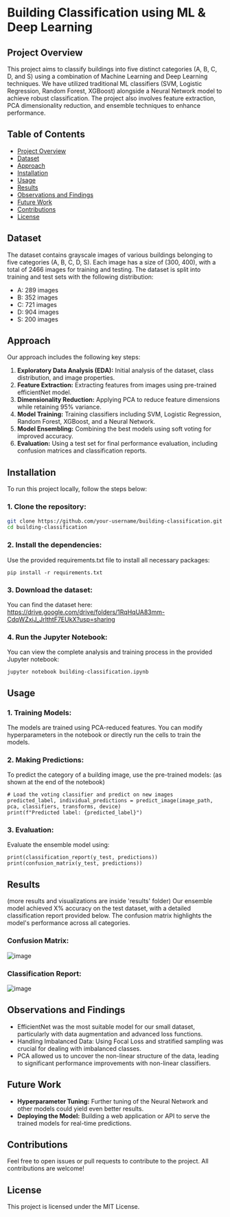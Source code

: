 # Building Classification using ML & Deep Learning

## Project Overview
This project aims to classify buildings into five distinct categories (A, B, C, D, and S) using a combination of Machine Learning and Deep Learning techniques. We have utilized traditional ML classifiers (SVM, Logistic Regression, Random Forest, XGBoost) alongside a Neural Network model to achieve robust classification. The project also involves feature extraction, PCA dimensionality reduction, and ensemble techniques to enhance performance.

## Table of Contents
- [Project Overview](#project-overview)
- [Dataset](#dataset)
- [Approach](#approach)
- [Installation](#installation)
- [Usage](#usage)
- [Results](#results)
- [Observations and Findings](#observations-and-findings)
- [Future Work](#future-work)
- [Contributions](#contributions)
- [License](#license)

## Dataset
The dataset contains grayscale images of various buildings belonging to five categories (A, B, C, D, S). Each image has a size of (300, 400), with a total of 2466 images for training and testing. The dataset is split into training and test sets with the following distribution:
- A: 289 images
- B: 352 images
- C: 721 images
- D: 904 images
- S: 200 images

## Approach
Our approach includes the following key steps:
1. **Exploratory Data Analysis (EDA):** Initial analysis of the dataset, class distribution, and image properties.
2. **Feature Extraction:** Extracting features from images using pre-trained efficientNet model.
3. **Dimensionality Reduction:** Applying PCA to reduce feature dimensions while retaining 95% variance.
4. **Model Training:** Training classifiers including SVM, Logistic Regression, Random Forest, XGBoost, and a Neural Network.
5. **Model Ensembling:** Combining the best models using soft voting for improved accuracy.
6. **Evaluation:** Using a test set for final performance evaluation, including confusion matrices and classification reports.

## Installation
To run this project locally, follow the steps below:

### 1. Clone the repository:
```bash
git clone https://github.com/your-username/building-classification.git
cd building-classification
```

### 2. Install the dependencies:
Use the provided requirements.txt file to install all necessary packages:
```
pip install -r requirements.txt
```

### 3. Download the dataset:
You can find the dataset here: https://drive.google.com/drive/folders/1RqHqUA83mm-CdqWZxiJ_JrlthtF7EUkX?usp=sharing

### 4. Run the Jupyter Notebook:
You can view the complete analysis and training process in the provided Jupyter notebook:
```
jupyter notebook building-classification.ipynb
```
## Usage
### 1. Training Models:
The models are trained using PCA-reduced features. You can modify hyperparameters in the notebook or directly run the cells to train the models.

### 2. Making Predictions:
To predict the category of a building image, use the pre-trained models: (as shown at the end of the notebook)
```
# Load the voting classifier and predict on new images
predicted_label, individual_predictions = predict_image(image_path, pca, classifiers, transforms, device)
print(f"Predicted label: {predicted_label}")
```
### 3. Evaluation:
Evaluate the ensemble model using:
```
print(classification_report(y_test, predictions))
print(confusion_matrix(y_test, predictions))
```

## Results 
(more results and visualizations are inside 'results' folder)
Our ensemble model achieved X% accuracy on the test dataset, with a detailed classification report provided below. The confusion matrix highlights the model's performance across all categories.

### Confusion Matrix:
![image](https://github.com/user-attachments/assets/a6592252-8a23-4b31-ae6b-5645a5b40715)

### Classification Report:
![image](https://github.com/user-attachments/assets/0c2d07b0-504a-44d3-b757-97a24b81707d)

## Observations and Findings
-	EfficientNet was the most suitable model for our small dataset, particularly with data augmentation and advanced loss functions.
-	Handling Imbalanced Data: Using Focal Loss and stratified sampling was crucial for dealing with imbalanced classes.
-	PCA allowed us to uncover the non-linear structure of the data, leading to significant performance improvements with non-linear classifiers.

## Future Work
- **Hyperparameter Tuning:** Further tuning of the Neural Network and other models could yield even better results.
- **Deploying the Model:** Building a web application or API to serve the trained models for real-time predictions.

## Contributions
Feel free to open issues or pull requests to contribute to the project. All contributions are welcome!

## License
This project is licensed under the MIT License.



